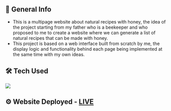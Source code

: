 ## 📝 General Info

* This is a multipage website about natural recipes with honey, the idea of the project starting from my father who is a beekeeper and who proposed to me to create a website where we can generate a list of natural recipes that can be made with honey.
* This project is based on a web interface built from scratch by me, the display logic and functionality behind each page being implemented at the same time with my own ideas.

## 🛠  Tech Used
  <img src="https://skillicons.dev/icons?i=react,tailwind" />

## ⚙️ Website Deployed - [LIVE](https://honey-recipes.pages.dev/)
